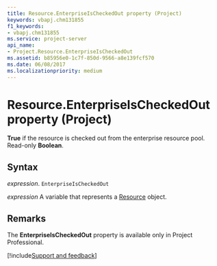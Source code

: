 ```yaml
---
title: Resource.EnterpriseIsCheckedOut property (Project)
keywords: vbapj.chm131855
f1_keywords:
- vbapj.chm131855
ms.service: project-server
api_name:
- Project.Resource.EnterpriseIsCheckedOut
ms.assetid: b85956e0-1c7f-850d-9566-a8e139fcf570
ms.date: 06/08/2017
ms.localizationpriority: medium
---
```



# Resource.EnterpriseIsCheckedOut property (Project)

 **True** if the resource is checked out from the enterprise resource pool. Read-only **Boolean**.


## Syntax

_expression_. `EnterpriseIsCheckedOut`

_expression_ A variable that represents a [Resource](./Project.Resource.md) object.


## Remarks

The **EnterpriseIsCheckedOut** property is available only in Project Professional.

[!include[Support and feedback](~/includes/feedback-boilerplate.md)]